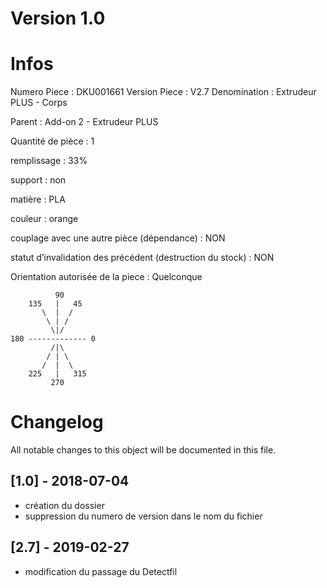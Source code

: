 # Version 1.0
# Infos
Numero Piece : DKU001661
Version Piece : V2.7
Denomination : Extrudeur PLUS - Corps

Parent : Add-on 2 - Extrudeur PLUS

Quantité de pièce : 1

remplissage : 33%

support : non

matière : PLA

couleur : orange

couplage avec une autre pièce (dépendance) : NON

statut d’invalidation des précédent (destruction du stock) : NON

Orientation autorisée de la piece : Quelconque
```
          90
    135   |   45
       \  |  /
        \ | /
         \|/
180 ------------- 0
         /|\
        / | \
       /  |  \   
    225   |   315
         270
```
	   
	  
# Changelog
All notable changes to this object will be documented in this file.


## [1.0] - 2018-07-04
- création du dossier
- suppression du numero de version dans le nom du fichier

## [2.7] - 2019-02-27
- modification du passage du Detectfil